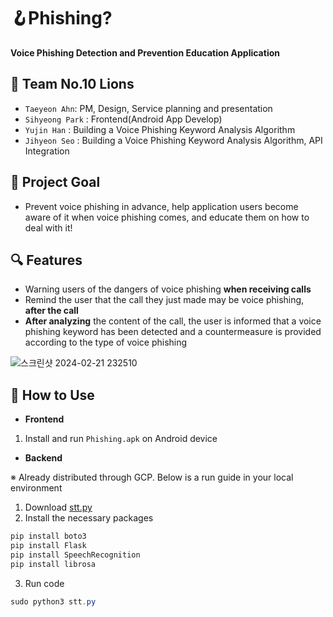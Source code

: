 # 🪝Phishing?

**Voice Phishing Detection and Prevention Education Application**


## 🦁 Team No.10 Lions

- `Taeyeon Ahn`:  PM, Design, Service planning and presentation
- `Sihyeong Park` : Frontend(Android App Develop)
- `Yujin Han` : Building a Voice Phishing Keyword Analysis Algorithm
- `Jihyeon Seo` : Building a Voice Phishing Keyword Analysis Algorithm, API Integration
  

## 🎯 Project Goal

- Prevent voice phishing in advance, help application users become aware of it when voice phishing comes, and educate them on how to deal with it!
  

## 🔍 Features

- Warning users of the dangers of voice phishing **when receiving calls**
- Remind the user that the call they just made may be voice phishing, **after the call**
- **After analyzing** the content of the call, the user is informed that a voice phishing keyword has been detected and a countermeasure is provided according to the type of voice phishing

![스크린샷 2024-02-21 232510](https://github.com/seozihyeon/2024-Solution-Challenge/assets/110870960/1f25abf6-e5aa-4cc4-99f1-552029d967ec)

## 🔧 How to Use

- **Frontend**
1. Install and run `Phishing.apk` on Android device

- **Backend**

 ※ Already distributed through GCP. Below is a run guide in your local environment

1. Download [stt.py](http://stt.py) 
2. Install the necessary packages

```powershell
pip install boto3
pip install Flask
pip install SpeechRecognition
pip install librosa
```

3. Run code

```powershell
sudo python3 stt.py
```
